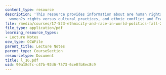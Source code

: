 ```yaml
---
content_type: resource
description: 'This resource provides information about are human rights universal?:
  women?s rights versus cultural practices, and ethnic conflict and France.'
file: /media/courses/17-523-ethnicity-and-race-in-world-politics-fall-2005/90a18dfcc47b92d675736ce0fb8ec8c9_l_16.pdf
file_type: application/pdf
learning_resource_types:
- Lecture Notes
ocw_type: OCWFile
parent_title: Lecture Notes
parent_type: CourseSection
resourcetype: Document
title: l_16.pdf
uid: 90a18dfc-c47b-92d6-7573-6ce0fb8ec8c9
---
```

